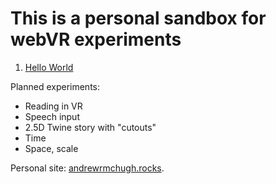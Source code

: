 # This is a personal sandbox for webVR experiments

1. [Hello World](https://armthethinker.github.io/webVR-experiments/1--helloworld.html)

Planned experiments:
- Reading in VR
- Speech input
- 2.5D Twine story with "cutouts"
- Time
- Space, scale

Personal site: [andrewrmchugh.rocks](http://andrewrmchugh.rocks).
